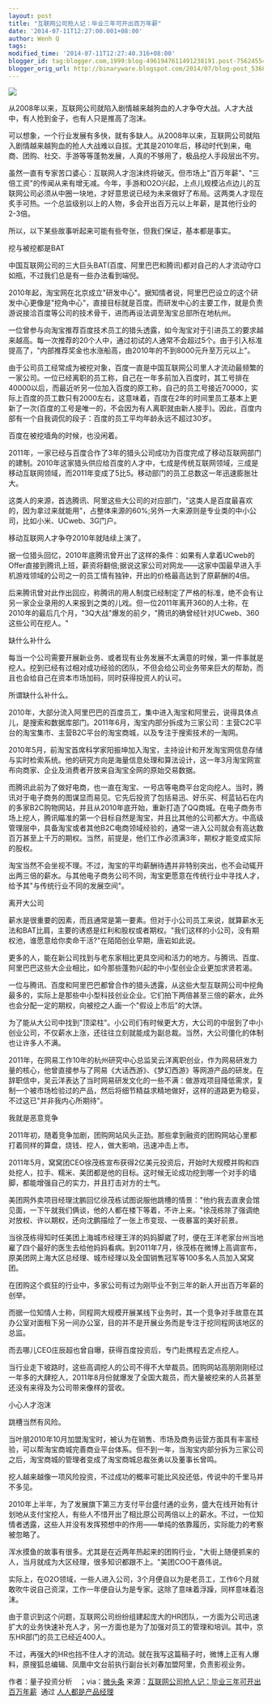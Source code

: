 ```yaml
---
layout: post
title: "互联网公司抢人记：毕业三年可开出百万年薪"
date: '2014-07-11T12:27:00.001+08:00'
author: Wenh Q
tags:
modified_time: '2014-07-11T12:27:40.316+08:00'
blogger_id: tag:blogger.com,1999:blog-4961947611491238191.post-7562455439420386018
blogger_orig_url: http://binaryware.blogspot.com/2014/07/blog-post_5368.html
---
```


![](https://images-blogger-opensocial.googleusercontent.com/gadgets/proxy?url=http%3A%2F%2Fmmbiz.qpic.cn%2Fmmbiz%2FG2GcmRIQCc7pyn7kwzP88b32XFdsDlkBxb9ooTX9LNYH1pkh2r6zh6HLaqDoQyTNNwlTppO07PL3MP0dqpt28g%2F0&container=blogger&gadget=a&rewriteMime=image%2F*)



从2008年以来，互联网公司就陷入剧情越来越狗血的人才争夺大战。人才大战中，有人抢到金子，也有人只是推高了泡沫。



可以想象，一个行业发展有多快，就有多缺人。从2008年以来，互联网公司就陷入剧情越来越狗血的抢人大战难以自拔。尤其是2010年后，移动时代到来，电商、团购、社交、手游等等蓬勃发展，人真的不够用了，极品挖人手段层出不穷。



虽然一直有专家苦口婆心：互联网人才泡沫终将破灭。但市场上"百万年薪"、"三倍工资"的传闻从来有增无减。今年，手游和O2O兴起，上点儿规模沾点边儿的互联网公司必须从中圈一块地，才好意思说已经为未来做好了布局。这两类人才现在炙手可热。一个总监级别以上的人物，多会开出百万元以上年薪，是其他行业的2-3倍。



所以，以下某些故事听起来可能有些夸张，但我们保证，基本都是事实。



挖与被挖都是BAT



中国互联网公司的三大巨头BAT(百度、阿里巴巴和腾讯)都对自己的人才流动守口如瓶，不过我们总是有一些办法看到端倪。



2010年起，淘宝网在北京成立"研发中心"。据知情者说，阿里巴巴设立的这个研发中心更像是"挖角中心"，直接目标就是百度。而研发中心的主要工作，就是负责游说接洽百度等公司的技术骨干，进而再设法调至淘宝总部所在地杭州。



一位曾参与向淘宝推荐百度技术员工的猎头透露，如今淘宝对于引进员工的要求越来越高。每一次推荐的20个人中，通过初试的人通常不会超过5个。由于引入标准提高了，"内部推荐奖金也水涨船高，由2010年的不到8000元升至万元以上"。



由于公司员工经常成为被挖对象，百度一直是中国互联网公司里人才流动最频繁的一家公司。一位已经离职的员工称，自己在一年多前加入百度时，其工号排在40000以后，而最近听另一位加入百度的原工称，自己的员工号接近70000，实际上百度的员工数只有2000左右，这意味着，百度在2年的时间里员工基本上更新了一次(百度的工号是唯一的，不会因为有人离职就由新人接手)。因此，百度内部有一个自我调侃的段子：百度的员工平均年龄永远不超过30岁。



百度在被挖墙角的时候，也没闲着。



2011年，一家已经与百度合作了3年的猎头公司成功为百度完成了移动互联网部门的建制。2010年这家猎头供应给百度的人才中，七成是传统互联网领域，三成是移动互联网领域，而2011年变成了5比5。移动部门的员工总数这一年迅速膨胀壮大。



这类人的来源，首选腾讯、阿里这些大公司的对应部门，"这类人是百度最喜欢的，因为拿过来就能用"，占整体来源的60%;另外一大来源则是专业类的中小公司，比如小米、UCweb、3G门户。



移动互联网人才争夺2010年就陆续上演了。



据一位猎头回忆，2010年底腾讯曾开出了这样的条件：如果有人拿着UCweb的Offer直接到腾讯上班，薪资将翻倍;据说这家公司对网龙——这家中国最早进入手机游戏领域的公司之一的员工情有独钟，开出的价格最高达到了原薪酬的4倍。



后来腾讯曾对此作出回应，称腾讯的用人制度已经制定了严格的标准，绝不会有让另一家企业录用的人来报到之类的儿戏。但一位2011年离开360的人士称，在2010年的最后几个月，"3Q大战"爆发的前夕，"腾讯的确曾经针对UCweb、360这些公司在挖人。"



缺什么补什么



每当一个公司需要开展新业务、或者现有业务发展不太满意的时候，第一件事就是挖人。挖到已经有过相对成功经验的团队，不但会给公司业务带来巨大的帮助，而且也会给自己在资本市场加码，同时获得投资人的认可。



所谓缺什么补什么。



2010年，大部分流入阿里巴巴的百度员工，集中进入淘宝和阿里云，说得具体点儿，是搜索和数据库部门。2011年6月，淘宝内部分拆成为三家公司：主营C2C平台的淘宝集市、主营B2C平台的淘宝商城，以及专注于搜索技术的一淘网。



2010年5月，前淘宝首席科学家阳振坤加入淘宝，主持设计和开发淘宝网信息存储与实时检索系统。他的研究方向是海量信息处理和算法设计，这一年3月淘宝网宣布向商家、企业及消费者开放来自淘宝全网的原始交易数据。



而腾讯此前为了做好电商，也一直在淘宝、一号店等电商平台定向挖人。当时，腾讯对于电子商务的图谋显而易见。它先后投资了包括易迅、好乐买、柯蓝钻石在内的多家B2C购物网站，并且从2010年底开始，重新打造了QQ商城。在电子商务市场上挖人，腾讯瞄准的第一个目标自然是淘宝，并且比其他的公司都大方。中高级管理层中，具备淘宝或者其他B2C电商领域经验的，通常一进入公司就会有高达数百万甚至上千万的期权。当然，前提是，他们工作必须满3年，期权才能变成实际的股权。



淘宝当然不会坐视不理。不过，淘宝的平均薪酬待遇并非特别突出，也不会动辄开出两三倍的薪水。与其他电子商务公司不同，淘宝更愿意在传统行业中寻找人才，给予其"与传统行业不同的发展空间"。



离开大公司



薪水是很重要的因素，而且通常是第一要素。但对于小公司员工来说，就算薪水无法和BAT比肩，主要的诱惑是红利和股权或者期权。"我们这样的小公司，没有期权池，谁愿意给你卖命干活?"在陌陌创业早期，唐岩如此说。



更多的人，能在新公司找到与老东家相比更具空间和活力的地方。与腾讯、百度、阿里巴巴这些大企业相比，如今那些蓬勃兴起的中小型创业企业更加求贤若渴。



一位与腾讯、百度和阿里巴巴都曾合作的猎头透露，从这些大型互联网公司中挖角最多的，实际上是那些中小型科技创业企业。它们拍下两倍甚至三倍的薪水，此外也会分配一定的期权，向被挖之人画一个"假设上市后"的大饼。



为了能从大公司中找到"顶梁柱"。小公司们有时候更大方，大公司的中层到了中小创业公司，不仅薪水上涨，还往往立刻就能成为副总裁。当然，大公司僵化的体制也让许多人不满。



2011年，在网易工作10年的杭州研究中心总监吴云洋离职创业，作为网易研发力量的核心，他曾直接参与了网易《大话西游》、《梦幻西游》等网游产品的研发。在辞职信中，吴云洋表达了当时网易研发文化的一些不满：做游戏项目降低需求，复制一个被市场检验过的产品，然后将细节精益求精地做好，这样的道路更为稳妥，不过这已"并非我内心所期待"。



我就是恶意竞争



2011年初，随着竞争加剧，团购网站风头正劲。那些拿到融资的团购网站心里都打着同样的算盘，烧钱、挖人，做大影响，迅速冲击上市。



2011年5月，窝窝团CEO徐茂栋宣布获得2亿美元投资后，开始时大规模并购和四处挖人，拉手、糯米、美团都是他的目标。这时候无论成功挖到哪一个对手的墙脚，都能增强自己的实力，并且打击对方的士气。



美团网外卖项目经理沈鹏回忆徐茂栋试图说服他跳槽的情景："他约我去直隶会馆见面，一下午就我们俩谈，他的人都在楼下等着，不许上来。"徐茂栋除了强调绝对放权、许以期权，还向沈鹏描绘了一张上市变现、一夜暴富的美好前景。



当徐茂栋得知时任美团上海城市经理王洋的妈妈脚崴了时，便在王洋老家台州当地雇了四个最好的医生去给他妈妈看病。到2011年7月，徐茂栋在微博上高调宣布，原美团网上海大区总经理、城市经理以及全国销售冠军等100多名人员加入窝窝团。



在团购这个疯狂的行业中，多家公司有过为刚毕业不到三年的新人开出百万年薪的创举。



而据一位知情人士称，同程网大规模开展某线下业务时，其一个竞争对手故意在其办公室对面租下另一间办公室，目的并不是开展业务而是专注于挖同程网该地区的总监。



而去哪儿CEO庄辰超也曾自曝，获得百度投资后，专门赴携程去定点挖人。



当行业走下坡路时，这些高调挖人的公司不得不大举裁员。团购网站高朋刚刚经过一年多的大肆挖人，2011年8月份就爆发了全国大裁员，而大量被挖来的人员甚至还没有来得及为公司带来像样的营收。



小心人才泡沫



跳槽当然有风险。



当叶朋2010年10月加盟淘宝时，被认为在销售、市场及商务运营方面具有丰富经验，可以帮淘宝商城完善商业平台体系。但不到一年，当淘宝内部分拆为三家公司之后，淘宝商城的管理者变成了淘宝商城总裁张勇以及董事长曾鸣。



挖人越来越像一项风险投资，不过成功的概率可能比风投还低，传说中的千里马并不多见。



2010年上半年，为了发展旗下第三方支付平台盛付通的业务，盛大在线开始有计划地从支付宝挖人，有些人不惜开出了相比原公司两倍以上的薪水。不过，一位知情者透露，这些人并没有发挥预想中的作用——单纯的依靠履历，实际能力的考察被忽略了。



浑水摸鱼的故事有很多。尤其是在近两年热起来的团购行业，"大街上随便抓来的人，当月就成为大区经理，很多知识都跟不上。"美团COO干嘉伟说。



实际上，在O2O领域，一些人进入公司，3个月便自以为是老员工，工作6个月就敢吹牛说自己资深，工作一年便自认为是专家。这除了意味着浮躁，同样意味着泡沫。



由于意识到这个问题，互联网公司纷纷组建起庞大的HR团队，一方面为公司迅速扩大的业务快速补充人才，另一方面也是为了加强对员工的管理和培训。其中，京东HR部门的员工已经近400人。



不过，再强大的HR也挡不住人才的流动。就在我写这篇稿子时，微博上正有人爆料，原搜狐总编辑、凤凰中文台前执行副台长刘春加盟阿里，负责影视业务。



作者：量子投资分析　；via：[微头条](http://www.chuangxinpai.com/a/7195.html)
来源：[互联网公司抢人记：毕业三年可开出百万年薪](http://www.woshipm.com/it/93815.html)  通过 [人人都是产品经理](http://www.woshipm.com/)
